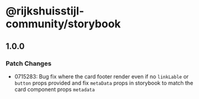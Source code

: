 # @rijkshuisstijl-community/storybook

## 1.0.0

### Patch Changes

- 0715283: Bug fix where the card footer render even if no `linkLable` or `button` props provided and fix `metaData` props in
  storybook to match the card component props `metadata`
